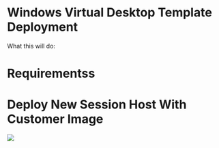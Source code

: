# Windows Virtual Desktop Template Deployment

What this will do:





# Requirementss





# Deploy New Session Host With Customer Image

<a href="https://portal.azure.com/#create/Microsoft.Template/uri/https%3A%2F%2Fraw.githubusercontent.com%2FRomero05%2FAzure-WVD%2Fmain%2FWVD-Templates%2FWVD-NewSessionHost%2FWVD-NewHostCumImg.json" target="_blank">
  <img src="https://aka.ms/deploytoazurebutton"/>
</a>
